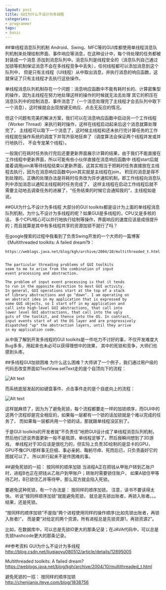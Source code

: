 ```yaml
---
layout: post
title: GUI为什么不设计为多线程
categories:
- programmer
tags:
- basic
---
```



##单线程消息队列机制
Android、Swing、MFC等的GUI库都使用单线程消息队列机制来处理绘制界面、事件响应等消息，在这种设计中，每个待处理的任务都被封装成一个消息
添加到消息队列中。消息队列是线程安全的（消息队列自己通过加锁等机制保证消息不会在多线程竞争中丢失），任何线程都可以添加消息到这个队列中，
但是只有主线程（UI线程）从中取出消息，并执行消息的响应函数，这就保证了只有主线程才去执行这些操作。

单线程消息队列机制存在一个问题：消息响应函数中不能有耗时长的、计算密集型的操作，因为主线程在努力地处理这样的操作的时候就无法去处理
其它的积压在消息队列中的绘制消息、事件消息了（一个消息处理完了主线程才会去队列中取下一个消息），这时候就会出现按键无响应、点击无反应的情况。

但这个问题有完美的解决方案，我们可以在消息响应函数中启动另一个工作线程（Worker Thread）来执行耗时操作，这样在线程启动起来后这个消息就算处理完了，
主线程可以取下一个消息了，这时候主线程和还未执行完计算任务的工作线程就在操作系统的调度下并驾齐驱地狂奔了（调度算法会保证两个线程并发或并行地执行，
不会专宠某个线程）。

一般我们在耗时任务执行完后还要更新界面展示计算的结果，由于我们不能直接在工作线程中更新界面，所以可能有些小伙伴直接在消息响应函数中
线程start后就接着调用join来等待线程结束以更新界面，这其实相当于把耗时任务直接放在主线程去执行，因为在消息响应函数中join其实就是主线程在join，
积压的消息是得不到处理的。正确的处理办法是将耗时任务改为异步通知机制，即工作线程向消息队列中添加消息以通知主线程耗时任务完成了，
这样主线程在启动工作线程后就不需要主动地去调查任务的进展了，“任务结束的时候它会通知我的”，主线程如是说。


##GUI为什么不设计为多线程
大部分的GUI toolkits都是设计为上面的单线程消息队列机制，为什么不设计为多线程的呢？如果GUI是多线程的，CPU又是多核的话，
多个CPU核心可以并行地执行绘制等操作，界面响应的速度应该是成倍提升的；而且就算是其中有多线程共享的资源加锁不就行了吗？

在google搜索的过程中我看到了负责Swing开发的一个大师的一篇博客《Multithreaded toolkits: A failed dream?》：

	https://weblogs.java.net/blog/kgh/archive/2004/10/multithreaded_t.html


	The particular threading problems of GUI toolkits
	seem to me to arise from the combination of input
	event processing and abstraction.

	The problem of input event processing is that it tends
	to run in the opposite direction to most GUI activity.
	In general, GUI operations start at the top of a stack
	of library abstractions and go "down". I am operating on
	an abstract idea in my application that is expressed by
	some GUI objects, so I start off in my application and
	call into high-level GUI abstractions, that call into
	lower level GUI abstractions, that call into the ugly
	guts of the toolkit, and thence into the OS. In contrast,
	input events start of at the OS layer and are progressively
	dispatched "up" the abstraction layers, until they arrive
	in my application code.

从中我了解到开发多线程的GUI toolkits是一件吃力不讨好的事，不仅开发难度大Bug多多，用起来也未必可以获得理想中的效果，
其中的死锁和竞争，大师们也感到头疼。


##多线程GUI加锁困难
为什么这么困难？大师讲了一个例子，我们通过用户级的代码去改变界面如TextView.setText走的是个自顶向下的流程：	

![Alt text](http://zhongguomin.github.io/blog/media/images/2014/GUI-multithread-01.png "GUI-multithread-01.png")

而系统底层发起的如键盘事件、点击事件走的是个自底向上的流程：	

![Alt text](http://zhongguomin.github.io/blog/media/images/2014/GUI-multithread-02.png "GUI-multithread-02.png")

这样就麻烦了，因为为了避免死锁，每个流程都要走一样的加锁顺序，而GUI中的这两个流程却是完全相反的，如果每一层都有一个锁的话加锁就是个难以完成的任务了，
而如果每一层都共用一个锁的话，那就跟单线程没区别了。

于是GUI toolkits的开发者就“不负责任”地把GUI设计成了单线程消息队列机制，然后他们还说界面更新一般不是瓶颈，单线程足够了。然后我瞬间想到了3D游戏，
单线程对于3D应该是很吃力的，但实际上负责3D绘制的是显卡的GPU，GPU不像CPU那样事无巨细、事必亲躬、鞠躬尽瘁、死而后已，只负责画好它的图就可以了，
所以并行起来不是件困难的事。


##避免死锁的一招： 按同样的顺序加锁
当进程A正在把钱从甲账户转到乙账户时，进程B也正在把钱从乙账户到甲账户；转账时需要锁住账户，
如果A锁住甲等待乙时，B已锁住乙并等待甲，那么双方就会陷入死锁。 

要避免这种死锁，有一个办法是： 按同样的顺序加锁。 注意，读书不要读得太快。 听说“按同样顺序加锁”就能避免死锁，
就总是先锁出账者，再锁入账者。。。 结果，还是死锁。

“按同样的顺序加锁”不是指“两个进程使用同样的操作顺序(比如先锁出账者，再锁入账者)”，
而是要“对给定的两个资源，所有进程总是先锁资源1，再锁资源2”。 

比如，在数据库中，可以总是先锁ID更大的那条记录；在JAVA代码中，可以总是先锁hashcode更大的那条记录。


##参考资料
GUI为什么不设计为多线程		
	http://blog.csdn.net/liuqiaoyu080512/article/details/12895005

Multithreaded toolkits: A failed dream?		
	https://weblogs.java.net/blog/kgh/archive/2004/10/multithreaded_t.html

避免死锁的一招： 按同样的顺序加锁		
	http://chenjianjx.iteye.com/blog/1838756

